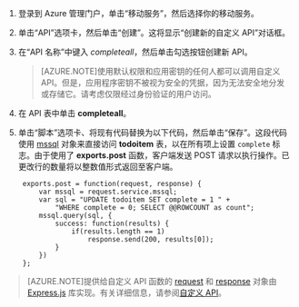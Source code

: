 

1. 登录到 Azure 管理门户，单击“移动服务”，然后选择你的移动服务。

2. 单击“API”选项卡，然后单击“创建”。这将显示“创建新的自定义 API”对话框。

3. 在“API 名称”中键入 _completeall_，然后单击勾选按钮创建新 API。

	> [AZURE.NOTE]使用默认权限和应用密钥的任何人都可以调用自定义 API。但是，应用程序密钥不被视为安全的凭据，因为无法安全地分发或存储它。请考虑仅限经过身份验证的用户访问。

4. 在 API 表中单击 **completeall**。

5. 单击“脚本”选项卡、将现有代码替换为以下代码，然后单击“保存”。这段代码使用 [mssql] 对象来直接访问 **todoitem** 表，以在所有项上设置 `complete` 标志。由于使用了 **exports.post** 函数，客户端发送 POST 请求以执行操作。已更改行的数量将以整数值形式返回至客户端。


		exports.post = function(request, response) {
			var mssql = request.service.mssql;
			var sql = "UPDATE todoitem SET complete = 1 " + 
                "WHERE complete = 0; SELECT @@ROWCOUNT as count";
			mssql.query(sql, {
				success: function(results) {			
					if(results.length == 1)							
						response.send(200, results[0]);			
				}
			})
		};



> [AZURE.NOTE]提供给自定义 API 函数的 <a href="http://msdn.microsoft.com/zh-cn/library/windowsazure/jj554218.aspx" target="_blank">request</a> 和 <a href="http://msdn.microsoft.com/zh-cn/library/windowsazure/dn303373.aspx" target="_blank">response</a> 对象由 <a href="http://go.microsoft.com/fwlink/p/?LinkId=309046" target="_blank">Express.js</a> 库实现。有关详细信息，请参阅<a href="http://msdn.microsoft.com/zh-cn/library/windowsazure/dn280974.aspx" target="_blank">自定义 API</a>。

<!-- Anchors. -->

<!-- Images. -->

<!-- URLs. -->

[mssql]: http://msdn.microsoft.com/zh-cn/library/windowsazure/jj554212.aspx

<!---HONumber=71-->